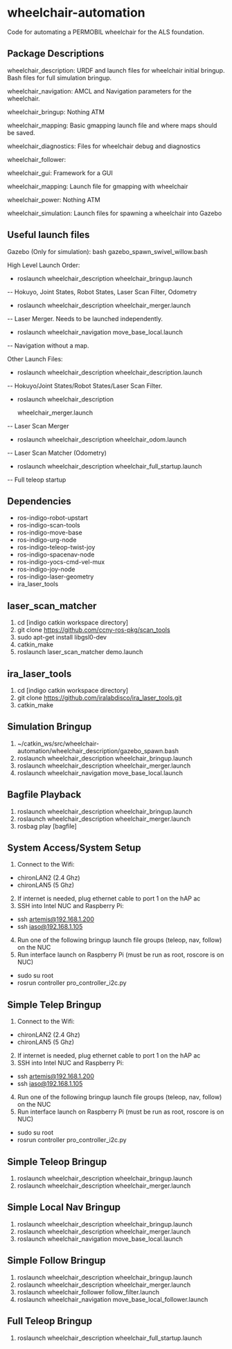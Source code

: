 wheelchair-automation
=====================

Code for automating a PERMOBIL wheelchair for the ALS foundation.

Package Descriptions
---------------------

wheelchair_description: URDF and launch files for wheelchair initial bringup. Bash files for full simulation bringup.

wheelchair_navigation: AMCL and Navigation parameters for the wheelchair.

wheelchair_bringup: Nothing ATM

wheelchair_mapping: Basic gmapping launch file and where maps should be saved.

wheelchair_diagnostics: Files for wheelchair debug and diagnostics

wheelchair_follower:

wheelchair_gui: Framework for a GUI

wheelchair_mapping: Launch file for gmapping with wheelchair

wheelchair_power: Nothing ATM

wheelchair_simulation: Launch files for spawning a wheelchair into Gazebo

Useful launch files
---------------------

Gazebo (Only for simulation): bash gazebo_spawn_swivel_willow.bash

High Level Launch Order:

+ <p>roslaunch wheelchair_description wheelchair_bringup.launch</p>
-- Hokuyo, Joint States, Robot States, Laser Scan Filter, Odometry

+ <p>roslaunch wheelchair_description wheelchair_merger.launch</p>
 -- Laser Merger. Needs to be launched independently.

+ <p>roslaunch wheelchair_navigation move_base_local.launch</p>
 -- Navigation without a map.

Other Launch Files:
+ <p>roslaunch wheelchair_description wheelchair_description.launch</p>
 -- Hokuyo/Joint States/Robot States/Laser Scan Filter.

+ <p>roslaunch wheelchair_description</p> wheelchair_merger.launch</p>
 -- Laser Scan Merger

+ <p>roslaunch wheelchair_description wheelchair_odom.launch</p>
 -- Laser Scan Matcher (Odometry)

+ <p>roslaunch wheelchair_description wheelchair_full_startup.launch</p>
 -- Full teleop startup

Dependencies
---------------------
+ ros-indigo-robot-upstart  
+ ros-indigo-scan-tools   
+ ros-indigo-move-base  
+ ros-indigo-urg-node
+ ros-indigo-teleop-twist-joy
+ ros-indigo-spacenav-node
+ ros-indigo-yocs-cmd-vel-mux
+ ros-indigo-joy-node
+ ros-indigo-laser-geometry
+ ira_laser_tools

laser_scan_matcher
---------------------
1. cd [indigo catkin workspace directory]  
2. git clone https://github.com/ccny-ros-pkg/scan_tools  
3. sudo apt-get install libgsl0-dev  
4. catkin_make  
5. roslaunch laser_scan_matcher demo.launch  

ira_laser_tools
---------------------
1. cd [indigo catkin workspace directory]  
2. git clone https://github.com/iralabdisco/ira_laser_tools.git
3. catkin_make  

Simulation Bringup
---------------------
1. ~/catkin_ws/src/wheelchair-automation/wheelchair_description/gazebo_spawn.bash  
2. roslaunch wheelchair_description wheelchair_bringup.launch  
3. roslaunch wheelchair_description wheelchair_merger.launch  
4. roslaunch wheelchair_navigation move_base_local.launch  

Bagfile Playback
---------------------
1. roslaunch wheelchair_description wheelchair_bringup.launch
2. roslaunch wheelchair_description wheelchair_merger.launch
3. rosbag play [bagfile]

System Access/System Setup
---------------------
1. Connect to the Wifi:
  + chironLAN2 (2.4 Ghz)
  + chironLAN5 (5 Ghz)
2. If internet is needed, plug ethernet cable to port 1 on the hAP ac
3. SSH into Intel NUC and Raspberry Pi:
  + ssh artemis@192.168.1.200
  + ssh iaso@192.168.1.105
4. Run one of the following bringup launch file groups (teleop, nav, follow) on the NUC
5. Run interface launch on Raspberry Pi (must be run as root, roscore is on NUC)
  + sudo su root
  + rosrun controller pro_controller_i2c.py

Simple Telep Bringup
---------------------
1. Connect to the Wifi:
  + chironLAN2 (2.4 Ghz)
  + chironLAN5 (5 Ghz)
2. If internet is needed, plug ethernet cable to port 1 on the hAP ac
3. SSH into Intel NUC and Raspberry Pi:
  + ssh artemis@192.168.1.200
  + ssh iaso@192.168.1.105
4. Run one of the following bringup launch file groups (teleop, nav, follow) on the NUC
5. Run interface launch on Raspberry Pi (must be run as root, roscore is on NUC)
  + sudo su root
  + rosrun controller pro_controller_i2c.py

Simple Teleop Bringup
---------------------
1. roslaunch wheelchair_description wheelchair_bringup.launch
2. roslaunch wheelchair_description wheelchair_merger.launch

Simple Local Nav Bringup
---------------------
1. roslaunch wheelchair_description wheelchair_bringup.launch
2. roslaunch wheelchair_description wheelchair_merger.launch
3. roslaunch wheelchair_navigation move_base_local.launch

Simple Follow Bringup
---------------------
1. roslaunch wheelchair_description wheelchair_bringup.launch
2. roslaunch wheelchair_description wheelchair_merger.launch
2. roslaunch wheelchair_follower follow_filter.launch
3. roslaunch wheelchair_navigation move_base_local_follower.launch

Full Teleop Bringup
-------------------
1. roslaunch wheelchair_description wheelchair_full_startup.launch
